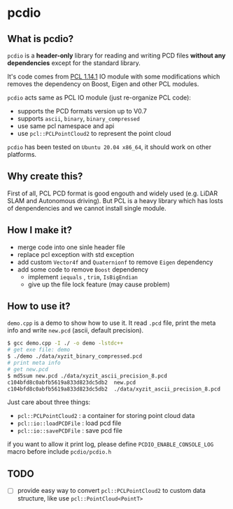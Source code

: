 # pcdio

## What is pcdio?
`pcdio` is a **header-only** library for reading and writing PCD files **without any dependencies** except for the standard library. 

It's code comes from [PCL 1.14.1](https://github.com/PointCloudLibrary/pcl/commit/b0b25194f214112e3eb3db876f33960fd85f5794) IO module with some modifications which removes the dependency on Boost, Eigen and other PCL modules.

`pcdio` acts same as PCL IO module (just re-organize PCL code): 
- supports the PCD formats version up to V0.7 
- supports `ascii`, `binary`, `binary_compressed`
- use same pcl namespace and api
- use `pcl::PCLPointCloud2` to represent the point cloud


`pcdio` has been tested on `Ubuntu 20.04 x86_64`, it should work on other platforms.

## Why create this?
First of all, PCL PCD format is good engouth and widely used (e.g. LiDAR SLAM and Autonomous driving). 
But PCL is a heavy library which has losts of denpendencies and we cannot install single module.  


## How I make it?
- merge code into one sinle header file
- replace pcl exception with std exception
- add custom `Vector4f` and `Quaternionf` to remove `Eigen` dependency
- add some code to remove `Boost` dependency
  - implement `iequals` , `trim`, `IsBigEndian`
  - give up the file lock feature (may cause problem)

## How to use it?
`demo.cpp` is a demo to show how to use it. It read `.pcd` file, print the meta info and write `new.pcd` (ascii, default precision).
```bash
$ gcc demo.cpp -I ./ -o demo -lstdc++
# get exe file: demo
$ ./demo ./data/xyzit_binary_compressed.pcd 
# print meta info
# get new.pcd 
$ md5sum new.pcd ./data/xyzit_ascii_precision_8.pcd 
c104bfd8c0abfb5619a833d823dc5db2  new.pcd
c104bfd8c0abfb5619a833d823dc5db2  ./data/xyzit_ascii_precision_8.pcd
```


Just care about three things:
- `pcl::PCLPointCloud2` : a container for storing point cloud data
- `pcl::io::loadPCDFile` : load pcd file
- `pcl::io::savePCDFile` : save pcd file

if you want to allow it print log, please define `PCDIO_ENABLE_CONSOLE_LOG` macro before include `pcdio/pcdio.h`




## TODO
- [ ] provide easy way to convert `pcl::PCLPointCloud2` to custom data structure, like use `pcl::PointCloud<PointT>`
